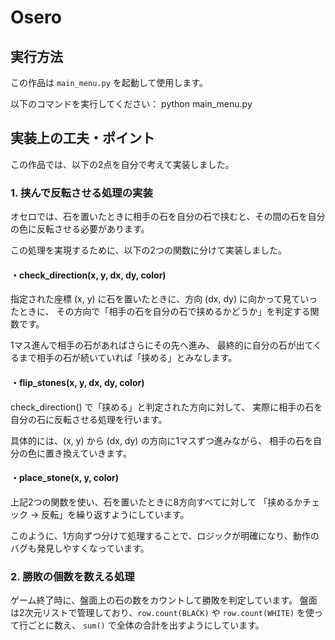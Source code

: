 # Osero

## 実行方法

この作品は `main_menu.py` を起動して使用します。

以下のコマンドを実行してください：
python main_menu.py


## 実装上の工夫・ポイント

この作品では、以下の2点を自分で考えて実装しました。

### 1. 挟んで反転させる処理の実装

オセロでは、石を置いたときに相手の石を自分の石で挟むと、その間の石を自分の色に反転させる必要があります。

この処理を実現するために、以下の2つの関数に分けて実装しました。

#### ・check_direction(x, y, dx, dy, color)
指定された座標 (x, y) に石を置いたときに、方向 (dx, dy) に向かって見ていったときに、
その方向で「相手の石を自分の石で挟めるかどうか」を判定する関数です。

1マス進んで相手の石があればさらにその先へ進み、
最終的に自分の石が出てくるまで相手の石が続いていれば「挟める」とみなします。

#### ・flip_stones(x, y, dx, dy, color)
check_direction() で「挟める」と判定された方向に対して、
実際に相手の石を自分の石に反転させる処理を行います。

具体的には、(x, y) から (dx, dy) の方向に1マスずつ進みながら、
相手の石を自分の色に置き換えていきます。

#### ・place_stone(x, y, color)
上記2つの関数を使い、石を置いたときに8方向すべてに対して
「挟めるかチェック → 反転」を繰り返すようにしています。

このように、1方向ずつ分けて処理することで、ロジックが明確になり、動作のバグも発見しやすくなっています。


### 2. 勝敗の個数を数える処理
ゲーム終了時に、盤面上の石の数をカウントして勝敗を判定しています。
盤面は2次元リストで管理しており、`row.count(BLACK)` や `row.count(WHITE)` を使って行ごとに数え、
`sum()` で全体の合計を出すようにしています。
